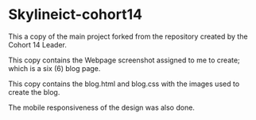 # Skylineict-cohort14

This a copy of the main project forked from the repository created by the Cohort 14 Leader.

This copy contains the Webpage screenshot assigned to me to create; which is a six (6) blog page.

This copy contains the blog.html and blog.css with the images used to create the blog.

The mobile responsiveness of the design was also done.